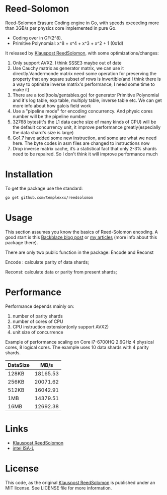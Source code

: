 # Reed-Solomon

Reed-Solomon Erasure Coding engine in Go, with speeds exceeding more than 3GB/s per physics core implemented in pure Go.

 * Coding over in GF(2^8).
 * Primitive Polynomial: x^8 + x^4 + x^3 + x^2 + 1 (0x1d)

It released by  [Klauspost ReedSolomon](https://github.com/klauspost/reedsolom), with some optimizations/changes:

1. Only support AVX2. I think SSSE3 maybe out of date
2. Use Cauchy matrix as generator matrix, we can use it directly.Vandermonde matrix need some operation for preserving the 
property that any square subset of rows is invertible(and I think there is a way to optimize inverse matrix's performance, I need some time to make it)
3. There are a tool(tools/gentables.go) for generator Primitive Polynomial and it's log table, exp table, multiply table,
inverse table etc. We can get more info about how galois field work
4. Use a "pipeline mode" for encoding concurrency.
And physic cores number will be the pipeline number
5. 32768 bytes(it's the L1 data cache size of many kinds of CPU) will be the default concurrency unit,
   it improve performance greatly(especially the data shard's size is large)
6. Go1.7 have added some new instruction, and some are what we need here. The byte codes in asm files are changed to
instructions now
7. Drop inverse matrix cache, it’s a statistical fact that only 2-3% shards need to be repaired.
So I don't think it will improve performance much

# Installation
To get the package use the standard:
```bash
go get github.com/templexxx/reedsolomon
```

# Usage

This section assumes you know the basics of Reed-Solomon encoding. A good start is this [Backblaze blog post](https://www.backblaze.com/blog/reed-solomon/) or [my articles](http://templex.xyz) (more info about this package there).

There are only two public function in the package: Encode and Reconst

Encode : calculate parity of data shards;

Reconst: calculate data or parity from present shards;

# Performance
Performance depends mainly on:
1. number of parity shards
2. number of cores of CPU
3. CPU instruction extension(only support AVX2)
4. unit size of concurrence

Example of performance scaling on Core i7-6700HQ 2.6GHz 4 physical cores, 8 logical cores. The example uses 10 data shards with 4 parity shards.

| DataSize | MB/s   | 
|---------|---------|
| 128KB   | 18165.53|
| 256KB   | 20071.62| 
| 512KB   | 16042.91| 
| 1MB     |14379.51 |
| 16MB    |12692.38 |

# Links
* [Klauspost ReedSolomon](https://github.com/klauspost/reedsolom)
* [intel ISA-L](https://github.com/01org/isa-l)

# License

This code, as the original [Klauspost ReedSolomon](https://github.com/klauspost/reedsolomon) is published under an MIT license. See LICENSE file for more information.
